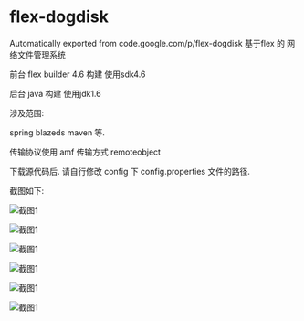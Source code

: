 # flex-dogdisk
Automatically exported from code.google.com/p/flex-dogdisk
基于flex 的 网络文件管理系统

前台 flex builder 4.6 构建 使用sdk4.6

后台 java 构建 使用jdk1.6

涉及范围:

spring blazeds maven 等.

传输协议使用 amf 传输方式 remoteobject

下载源代码后. 请自行修改 config 下 config.properties 文件的路径.

截图如下:

![截图1](http://flex-dogdisk.googlecode.com/files/QQ%E6%88%AA%E5%9B%BE20120109172431.png)

![截图1](http://flex-dogdisk.googlecode.com/files/QQ%E6%88%AA%E5%9B%BE20120109172345.png)

![截图1](http://flex-dogdisk.googlecode.com/files/QQ%E6%88%AA%E5%9B%BE20120109173824.png)

![截图1](http://flex-dogdisk.googlecode.com/files/%E6%9C%AA%E5%91%BD%E5%90%8D.jpg)

![截图1](http://flex-dogdisk.googlecode.com/files/QQ%E6%88%AA%E5%9B%BE20120720154843.png)

![截图1](http://flex-dogdisk.googlecode.com/files/QQ%E6%88%AA%E5%9B%BE20120827112551.png)









